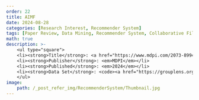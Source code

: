 ```yaml
---
order: 22
title: AIMF
date: 2024-08-28
categories: [Research Interest, Recommender System]
tags: [Paper Review, Data Mining, Recommender System, Collaborative Filtering, Latent Factor Model, Deep Learning, Attention Mechanism]
math: true
description: >-
    <ul type="square">
    <li><strong>Title</strong>: <a href="https://www.mdpi.com/2073-8994/16/3/267"><code>Matrix Factorization Recommendation Algorithm Based on Attention Interaction</code></a></li>
    <li><strong>Publisher</strong>: <em>MDPI</em></li>
    <li><strong>Published</strong>: <em>2024</em></li>
    <li><strong>Data Set</strong>: <code><a href="https://grouplens.org/datasets/movielens/">MovieLens</a></code></li>
    </ul>
image:
    path: /_post_refer_img/RecommenderSystem/Thumbnail.jpg
---
```


